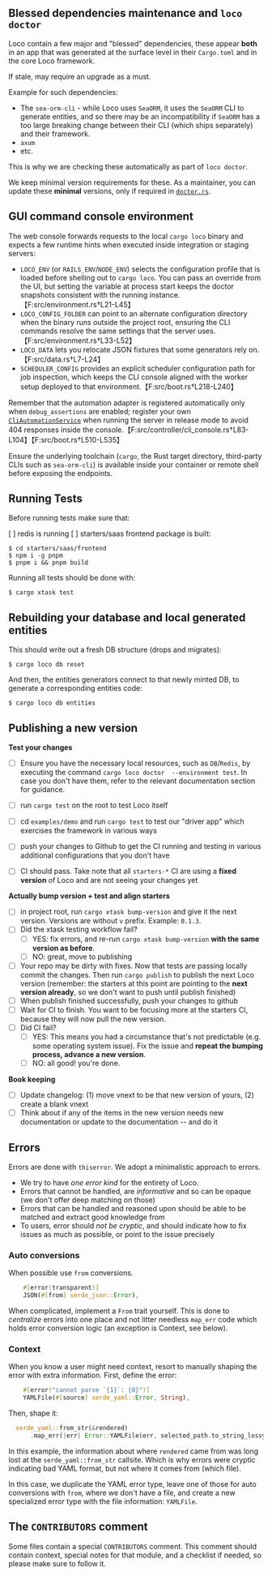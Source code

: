 ## Blessed dependencies maintenance and `loco doctor`

Loco contain a few major and "blessed" dependencies, these appear **both** in an app that was generated at the surface level in their `Cargo.toml` and in the core Loco framework.

If stale, may require an upgrade as a must.

Example for such dependencies:

* The `sea-orm-cli` - while Loco uses `SeaORM`, it uses the `SeaORM` CLI to generate entities, and so there may be an incompatibility if `SeaORM` has a too large breaking change between their CLI (which ships separately) and their framework. 
* `axum`
* etc.

This is why we are checking these automatically as part of `loco doctor`.

We keep minimal version requirements for these. As a maintainer, you can update these **minimal** versions, only if required in [`doctor.rs`](src/doctor.rs).



## GUI command console environment

The web console forwards requests to the local `cargo loco` binary and expects a few runtime hints when executed inside
integration or staging servers:

* `LOCO_ENV` (or `RAILS_ENV`/`NODE_ENV`) selects the configuration profile that is loaded before shelling out to `cargo loco`.
  You can pass an override from the UI, but setting the variable at process start keeps the doctor snapshots consistent with the
  running instance.【F:src/environment.rs†L21-L45】
* `LOCO_CONFIG_FOLDER` can point to an alternate configuration directory when the binary runs outside the project root, ensuring
  the CLI commands resolve the same settings that the server uses.【F:src/environment.rs†L33-L52】
* `LOCO_DATA` lets you relocate JSON fixtures that some generators rely on.【F:src/data.rs†L7-L24】
* `SCHEDULER_CONFIG` provides an explicit scheduler configuration path for job inspection, which keeps the CLI console aligned with
  the worker setup deployed to that environment.【F:src/boot.rs†L218-L240】

Remember that the automation adapter is registered automatically only when `debug_assertions` are enabled; register your own
[`CliAutomationService`](src/controller/cli_console.rs) when running the server in release mode to avoid 404 responses inside the
console.【F:src/controller/cli_console.rs†L83-L104】【F:src/boot.rs†L510-L535】

Ensure the underlying toolchain (`cargo`, the Rust target directory, third-party CLIs such as `sea-orm-cli`) is available inside
your container or remote shell before exposing the endpoints.

## Running Tests

Before running tests make sure that:

[ ] redis is running
[ ] starters/saas frontend package is built:

```
$ cd starters/saas/frontend
$ npm i -g pnpm
$ pnpm i && pnpm build
```

Running all tests should be done with:

```
$ cargo xtask test
```

## Rebuilding your database and local generated entities

This should write out a fresh DB structure (drops and migrates):

```
$ cargo loco db reset
```

And then, the entities generators connect to that newly minted DB, to generate a corresponding entities code:

```
$ cargo loco db entities
```

## Publishing a new version

**Test your changes**

* [ ] Ensure you have the necessary local resources, such as `DB`/`Redis`, by executing the command `cargo loco doctor  --environment test`. In case you don't have them, refer to the relevant documentation section for guidance.
* [ ] run `cargo test` on the root to test Loco itself
* [ ] cd `examples/demo` and run `cargo test` to test our "driver app" which exercises the framework in various ways
* [ ] push your changes to Github to get the CI running and testing in various additional configurations that you don't have
* [ ] CI should pass. Take note that all `starters-*` CI are using a **fixed version** of Loco and are not seeing your changes yet


**Actually bump version + test and align starters**

* [ ] in project root, run `cargo xtask bump-version` and give it the next version. Versions are without `v` prefix. Example: `0.1.3`. 
* [ ] Did the xtask testing workflow fail?
  * [ ] YES: fix errors, and re-run `cargo xtask bump-version` **with the same version as before**.
  * [ ] NO: great, move to publishing
* [ ] Your repo may be dirty with fixes. Now that tests are passing locally commit the changes. Then run `cargo publish` to publish the next Loco version (remember: the starters at this point are pointing to the **next version already**, so we don't want to push until publish finished)
* [ ] When publish finished successfully, push your changes to github
* [ ] Wait for CI to finish. You want to be focusing more at the starters CI, because they will now pull the new version.
* [ ] Did CI fail?
  * [ ] YES: This means you had a circumstance that's not predictable (e.g. some operating system issue). Fix the issue and **repeat the bumping process, advance a new version**.
  * [ ] NO: all good! you're done.

**Book keeping**

* [ ] Update changelog: (1) move vnext to be that new version of yours, (2) create a blank vnext
* [ ] Think about if any of the items in the new version needs new documentation or update to the documentation -- and do it
## Errors

Errors are done with `thiserror`. We adopt a minimalistic approach to errors.

* We try to have _one error kind_ for the entirety of Loco.
* Errors that cannot be handled, are _informative_ and so can be opaque (we don't offer deep matching on those)
* Errors that can be handled and reasoned upon should be able to be matched and extract good knowledge from
* To users, error should _not be cryptic_, and should indicate how to fix issues as much as possible, or point to the issue precisely


### Auto conversions

When possible use `from` conversions.

```rust
    #[error(transparent)]
    JSON(#[from] serde_json::Error),
```

When complicated, implement a `From` trait yourself. This is done to _centralize_ errors into one place and not litter needless `map_err` code which holds error conversion logic (an exception is Context, see below).


### Context

When you know a user might need context, resort to manually shaping the error with extra information. First, define the error:

```rust
    #[error("cannot parse `{1}`: {0}")]
    YAMLFile(#[source] serde_yaml::Error, String),
```

Then, shape it:

```rust
  serde_yaml::from_str(&rendered)
      .map_err(|err| Error::YAMLFile(err, selected_path.to_string_lossy().to_string()))
```

In this example, the information about where `rendered` came from was long lost at the `serde_yaml::from_str` callsite. Which is why errors were cryptic indicating bad YAML format, but not where it comes from (which file).

In this case, we duplicate the YAML error type, leave one of those for auto conversions with `from`, where we don't have a file, and create a new specialized error type with the file information: `YAMLFile`.

## The `CONTRIBUTORS` comment

Some files contain a special `CONTRIBUTORS` comment. This comment should
contain context, special notes for that module, and a checklist if needed, so please make sure to follow it.

